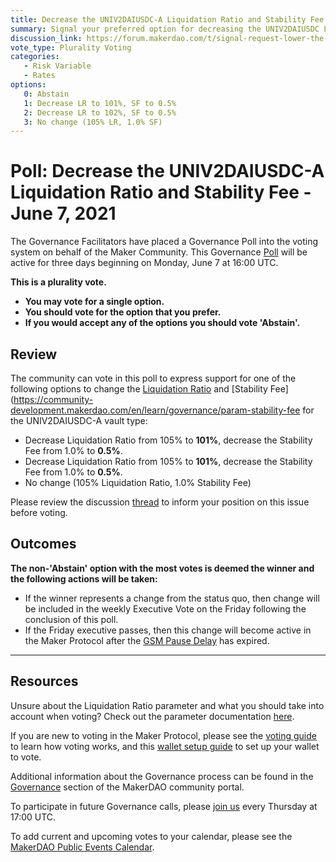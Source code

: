 ```yaml
---
title: Decrease the UNIV2DAIUSDC-A Liquidation Ratio and Stability Fee - June 7, 2021
summary: Signal your preferred option for decreasing the UNIV2DAIUSDC Liquidation Ratio and Stability Fee.
discussion_link: https://forum.makerdao.com/t/signal-request-lower-the-univ2daiusdc-a-liquidation-ratio/8487
vote_type: Plurality Voting
categories:
   - Risk Variable
   - Rates
options:
   0: Abstain
   1: Decrease LR to 101%, SF to 0.5%
   2: Decrease LR to 102%, SF to 0.5%
   3: No change (105% LR, 1.0% SF)
---
```

# Poll: Decrease the UNIV2DAIUSDC-A Liquidation Ratio and Stability Fee - June 7, 2021

The Governance Facilitators have placed a Governance Poll into the voting system on behalf of the Maker Community. This Governance [Poll](https://community-development.makerdao.com/en/learn/governance/on-chain-gov) will be active for three days beginning on Monday, June 7 at 16:00 UTC.

**This is a plurality vote.** 
- **You may vote for a single option.**
- **You should vote for the option that you prefer.** 
- **If you would accept any of the options you should vote 'Abstain'.**

## Review

The community can vote in this poll to express support for one of the following options to change the [Liquidation Ratio](https://community-development.makerdao.com/en/learn/governance/param-liquidation-ratio) and [Stability Fee](https://community-development.makerdao.com/en/learn/governance/param-stability-fee for the UNIV2DAIUSDC-A vault type:
* Decrease Liquidation Ratio from 105% to **101%**, decrease the Stability Fee from 1.0% to **0.5%**.
* Decrease Liquidation Ratio from 105% to **101%**, decrease the Stability Fee from 1.0% to **0.5%**.
* No change (105% Liquidation Ratio, 1.0% Stability Fee)

Please review the discussion [thread](https://forum.makerdao.com/t/signal-request-lower-the-univ2daiusdc-a-liquidation-ratio/8487) to inform your position on this issue before voting.

## Outcomes

**The non-'Abstain' option with the most votes is deemed the winner and the following actions will be taken:**
* If the winner represents a change from the status quo, then change will be included in the weekly Executive Vote on the Friday following the conclusion of this poll. 
* If the Friday executive passes, then this change will become active in the Maker Protocol after the [GSM Pause Delay](https://community-development.makerdao.com/en/learn/governance/param-gsm-pause-delay) has expired.

---

## Resources

Unsure about the Liquidation Ratio parameter and what you should take into account when voting? Check out the parameter documentation [here](https://community-development.makerdao.com/en/learn/governance/param-liquidation-ratio).

If you are new to voting in the Maker Protocol, please see the [voting guide](https://community-development.makerdao.com/en/learn/governance/how-voting-works/) to learn how voting works, and this [wallet setup guide](https://community-development.makerdao.com/en/learn/governance/voting-setup/) to set up your wallet to vote.

Additional information about the Governance process can be found in the [Governance](https://community-development.makerdao.com/en/learn/governance) section of the MakerDAO community portal.

To participate in future Governance calls, please [join us](https://github.com/makerdao/community/tree/master/governance/governance-and-risk-meetings) every Thursday at 17:00 UTC.

To add current and upcoming votes to your calendar, please see the [MakerDAO Public Events Calendar](https://calendar.google.com/calendar/embed?src=makerdao.com_3efhm2ghipksegl009ktniomdk%40group.calendar.google.com&ctz=UTC&mode=week&showCalendars=0&showPrint=0).
